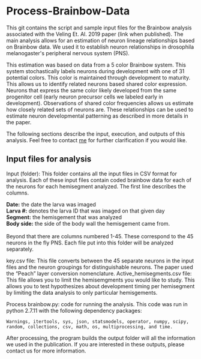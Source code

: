 # Process-Brainbow-Data
This git contains the script and sample input files for the Brainbow analysis associated with the Veling Et. Al. 2019 paper (link when published). The main analysis allows for an estimation of neuron lineage relationships based on Brainbow data. We used it to establish neuron relationships in drosophila melanogaster's peripheral nervous system (PNS). 

This estimation was based on data from a 5 color Brainbow system. This system stochastically labels neurons during development with one of 31 potential colors. This color is maintained through development to maturity. This allows us to identify related neurons based shared color expression. Neurons that express the same color likely developed from the same progenitor cell (early neuron precursor cells we labeled early in development). Observations of shared color frequencies allows us estimate how closely related sets of neurons are. These relationships can be used to estimate neuron developmental patterning as described in more details in the paper.

The following sections describe the input, execution, and outputs of this analysis. Feel free to contact [me](mailto:mike.veling@gmail.com) for further clarification if you would like.

## Input files for analysis

Input (folder): This folder contains all the input files in CSV format for analysis. Each of these input files contain coded brainbow data for each of the neurons for each hemisegment analyzed. The first line describes the columns.

<b>Date:</b> the date the larva was imaged
<br><b>Larva #:</b> denotes the larva ID that was imaged on that given day 
<br><b>Segment:</b> the hemisgement that was analyzed
<br><b>Body side:</b> the side of the body wall the hemisgement came from.
<br><br>
Beyond that there are columns numbered 1-45. These correspond to the 45 neurons in the fly PNS. Each file put into this folder will be analyzed separately.

key.csv file: This file converts between the 45 separate neurons in the input files and the neuron groupings for distinguishable neurons. The paper used the “Peach” layer conversion nomenclature.
Active_hemisegments.csv file: This file allows you to limit the hemisemgments you would like to study. This allows you to test hypothesizes about development timing per hemisegment by limiting the data analysis to only particular hemisgements.

Process brainbow.py: code for running the analysis. This code was run in python 2.7.11 with the following dependency packages:

	Warnings, itertools, sys, json, statsmodels, operator, numpy, scipy, random, collections, csv, math, os, multiprocessing, and time.

After processing, the program builds the output folder will all the information we used in the publication. If you are interested in these outputs, please contact us for more information.
